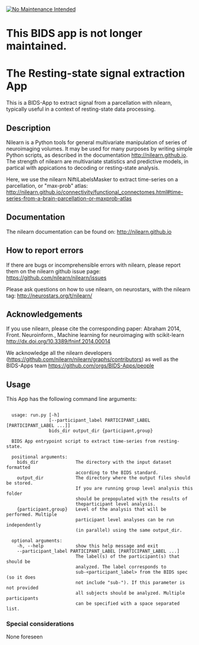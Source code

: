 [![No Maintenance Intended](http://unmaintained.tech/badge.svg)](http://unmaintained.tech/)

# This BIDS app is not longer maintained.

# The Resting-state signal extraction App

This is a BIDS-App to extract signal from a parcellation with nilearn,
typically useful in a context of resting-state data processing.

## Description

Nilearn is a Python tools for general multivariate manipulation of series
of neuroimaging volumes. It may be used for many purposes by writing
simple Python scripts, as described in the documentation
http://nilearn.github.io. The strength of nilearn are multivariate
statistics and predictive models, in partical with appications to
decoding or resting-state analysis.

Here, we use the nilearn NiftiLabelsMasker to extract time-series on a
parcellation, or "max-prob" atlas:
http://nilearn.github.io/connectivity/functional_connectomes.html#time-series-from-a-brain-parcellation-or-maxprob-atlas

## Documentation

The nilearn documentation can be found on:
http://nilearn.github.io

## How to report errors

If there are bugs or incomprehensible errors with nilearn, please report
them on the nilearn github issue page:
https://github.com/nilearn/nilearn/issues

Please ask questions on how to use nilearn, on neurostars, with the
nilearn tag:
http://neurostars.org/t/nilearn/

## Acknowledgements

If you use nilearn, please cite the corresponding paper: Abraham 2014,
Front. Neuroinform., Machine learning for neuroimaging with scikit-learn
http://dx.doi.org/10.3389/fninf.2014.00014

We acknowledge all the nilearn developers
(https://github.com/nilearn/nilearn/graphs/contributors)
as well as the BIDS-Apps team
https://github.com/orgs/BIDS-Apps/people


## Usage

This App has the following command line arguments:

```

  usage: run.py [-h]
                [--participant_label PARTICIPANT_LABEL [PARTICIPANT_LABEL ...]]
                bids_dir output_dir {participant,group}

  BIDS App entrypoint script to extract time-series from resting-state.

  positional arguments:
    bids_dir              The directory with the input dataset formatted
                          according to the BIDS standard.
    output_dir            The directory where the output files should be stored.
                          If you are running group level analysis this folder
                          should be prepopulated with the results of
                          theparticipant level analysis.
    {participant,group}   Level of the analysis that will be performed. Multiple
                          participant level analyses can be run independently
                          (in parallel) using the same output_dir.

  optional arguments:
    -h, --help            show this help message and exit
    --participant_label PARTICIPANT_LABEL [PARTICIPANT_LABEL ...]
                          The label(s) of the participant(s) that should be
                          analyzed. The label corresponds to
                          sub-<participant_label> from the BIDS spec (so it does
                          not include "sub-"). If this parameter is not provided
                          all subjects should be analyzed. Multiple participants
                          can be specified with a space separated list.

```


### Special considerations
None foreseen
